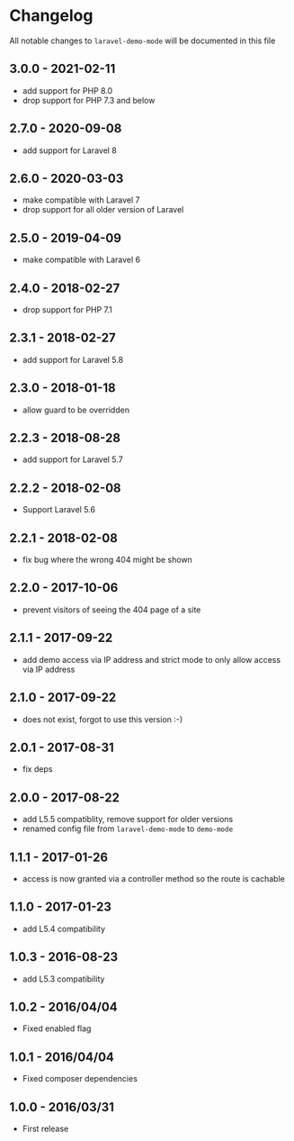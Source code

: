 # Changelog

All notable changes to `laravel-demo-mode` will be documented in this file

## 3.0.0 - 2021-02-11

- add support for PHP 8.0
- drop support for PHP 7.3 and below

## 2.7.0 - 2020-09-08

- add support for Laravel 8

## 2.6.0 - 2020-03-03

- make compatible with Laravel 7
- drop support for all older version of Laravel

## 2.5.0 - 2019-04-09

- make compatible with Laravel 6

## 2.4.0 - 2018-02-27

- drop support for PHP 7.1

## 2.3.1 - 2018-02-27

- add support for Laravel 5.8

## 2.3.0 - 2018-01-18

- allow guard to be overridden

## 2.2.3 - 2018-08-28

- add support for Laravel 5.7

## 2.2.2 - 2018-02-08

- Support Laravel 5.6

## 2.2.1 - 2018-02-08

- fix bug where the wrong 404 might be shown

## 2.2.0 - 2017-10-06

- prevent visitors of seeing the 404 page of a site

## 2.1.1 - 2017-09-22

- add demo access via IP address and strict mode to only allow access via IP address

## 2.1.0 - 2017-09-22

- does not exist, forgot to use this version :-)

## 2.0.1 - 2017-08-31

- fix deps

## 2.0.0 - 2017-08-22

- add L5.5 compatiblity, remove support for older versions
- renamed config file from `laravel-demo-mode` to `demo-mode`

## 1.1.1 - 2017-01-26

- access is now granted via a controller method so the route is cachable

## 1.1.0 - 2017-01-23

- add L5.4 compatibility

## 1.0.3 - 2016-08-23

- add L5.3 compatibility

## 1.0.2 - 2016/04/04

- Fixed enabled flag

## 1.0.1 - 2016/04/04

- Fixed composer dependencies

## 1.0.0 - 2016/03/31

- First release
